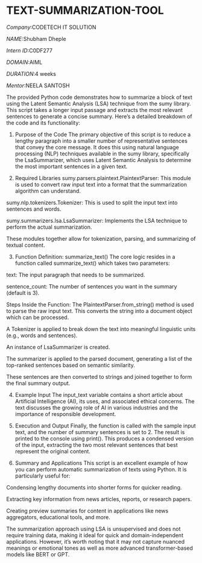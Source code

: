 # TEXT-SUMMARIZATION-TOOL

*Company*:CODETECH IT SOLUTION

*NAME*:Shubham Dheple

*Intern ID*:C0DF277

*DOMAIN*:AIML

*DURATION*:4 weeks

*Mentor*:NEELA SANTOSH

The provided Python code demonstrates how to summarize a block of text using the Latent Semantic Analysis (LSA) technique from the sumy library. This script takes a longer input passage and extracts the most relevant sentences to generate a concise summary. Here’s a detailed breakdown of the code and its functionality:

1. Purpose of the Code
The primary objective of this script is to reduce a lengthy paragraph into a smaller number of representative sentences that convey the core message. It does this using natural language processing (NLP) techniques available in the sumy library, specifically the LsaSummarizer, which uses Latent Semantic Analysis to determine the most important sentences in a given text.

2. Required Libraries
sumy.parsers.plaintext.PlaintextParser: This module is used to convert raw input text into a format that the summarization algorithm can understand.

sumy.nlp.tokenizers.Tokenizer: This is used to split the input text into sentences and words.

sumy.summarizers.lsa.LsaSummarizer: Implements the LSA technique to perform the actual summarization.

These modules together allow for tokenization, parsing, and summarizing of textual content.

3. Function Definition: summarize_text()
The core logic resides in a function called summarize_text() which takes two parameters:

text: The input paragraph that needs to be summarized.

sentence_count: The number of sentences you want in the summary (default is 3).

Steps Inside the Function:
The PlaintextParser.from_string() method is used to parse the raw input text. This converts the string into a document object which can be processed.

A Tokenizer is applied to break down the text into meaningful linguistic units (e.g., words and sentences).

An instance of LsaSummarizer is created.

The summarizer is applied to the parsed document, generating a list of the top-ranked sentences based on semantic similarity.

These sentences are then converted to strings and joined together to form the final summary output.

4. Example Input
The input_text variable contains a short article about Artificial Intelligence (AI), its uses, and associated ethical concerns. The text discusses the growing role of AI in various industries and the importance of responsible development.

5. Execution and Output
Finally, the function is called with the sample input text, and the number of summary sentences is set to 2. The result is printed to the console using print(). This produces a condensed version of the input, extracting the two most relevant sentences that best represent the original content.

6. Summary and Applications
This script is an excellent example of how you can perform automatic summarization of texts using Python. It is particularly useful for:

Condensing lengthy documents into shorter forms for quicker reading.

Extracting key information from news articles, reports, or research papers.

Creating preview summaries for content in applications like news aggregators, educational tools, and more.

The summarization approach using LSA is unsupervised and does not require training data, making it ideal for quick and domain-independent applications. However, it’s worth noting that it may not capture nuanced meanings or emotional tones as well as more advanced transformer-based models like BERT or GPT.
